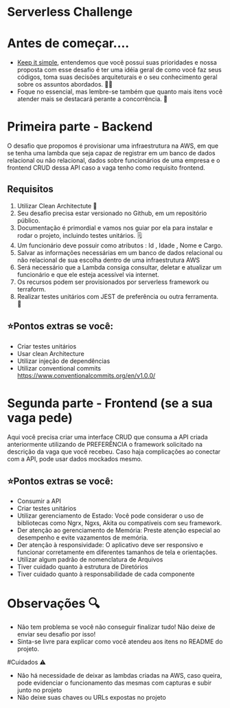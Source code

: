# Serverless Challenge

# Antes de começar....

- [Keep it simple](https://pt.wikipedia.org/wiki/Princ%C3%ADpio_KISS), entendemos que você possui suas prioridades e nossa proposta com esse desafio é ter uma idéia geral de como você faz seus códigos, toma suas decisões arquiteturais e o seu conhecimento geral sobre os assuntos abordados. 🧙‍♂️
- Foque no essencial, mas lembre-se também que quanto mais itens você atender mais se destacará perante a concorrência. 💪

# Primeira parte - Backend

O desafio que propomos é provisionar uma infraestrutura na AWS, em que se tenha uma lambda que seja capaz de registrar em um banco de dados relacional ou não relacional, dados sobre funcionários de uma empresa e o frontend CRUD dessa API caso a vaga tenho como requisito frontend.

## Requisitos
 1. Utilizar Clean Architectute 🧓 <br/>
 2. Seu desafio precisa estar versionado no Github, em um repositório público. <br/>
 3. Documentação é primordial e vamos nos guiar por ela para instalar e rodar o projeto, incluindo testes unitários. 🗒️ <br/>
 4. Um funcionário deve possuir como atributos : Id , Idade , Nome e Cargo.<br/>
 5. Salvar as informações necessárias em um banco de dados relacional ou não relacional de sua escolha dentro de uma infraestrutura AWS<br/>
 6. Será necessário que a Lambda consiga consultar, deletar e atualizar um funcionário e que ele esteja acessível via internet.<br/>
 7. Os recursos podem ser provisionados por serverless framework ou terraform.<br/>
 8. Realizar testes unitários com JEST de preferência ou outra ferramenta. 🧪<br/>

## ⭐Pontos extras se você:
- Criar testes unitários
- Usar clean Architecture
- Utilizar injeção de dependências
- Utilizar conventional commits https://www.conventionalcommits.org/en/v1.0.0/

# Segunda parte - Frontend (se a sua vaga pede)

Aqui você precisa criar uma interface CRUD que consuma a API criada anteriormente utilizando de PREFERÊNCIA o framework solicitado na descrição da vaga que você recebeu.
Caso haja complicações ao conectar com a API, pode usar dados mockados mesmo.

## ⭐Pontos extras se você:
- Consumir a API
- Criar testes unitários
- Utilizar gerenciamento de Estado: Você pode considerar o uso de bibliotecas como Ngrx, Ngxs, Akita ou compatíveis com seu framework.
- Der atenção ao gerenciamento de Memória: Preste atenção especial ao desempenho e evite vazamentos de memória.
- Der atenção à responsividade: O aplicativo deve ser responsivo e funcionar corretamente em diferentes tamanhos de tela e orientações.
- Utilizar algum padrão de nomenclatura de Arquivos
- Tiver cuidado quanto à estrutura de Diretórios
- Tiver cuidado quanto à responsabilidade de cada componente

# Observações 🔍
- Não tem problema se você não conseguir finalizar tudo! Não deixe de enviar seu desafio por isso!
- Sinta-se livre para explicar como você atendeu aos itens no README do projeto.

#Cuidados ⚠️
- Não há necessidade de deixar as lambdas criadas na AWS, caso queira, pode evidenciar o funcionamento das mesmas com capturas e subir junto no projeto
- Não deixe suas chaves ou URLs expostas no projeto

